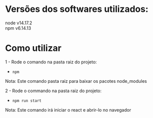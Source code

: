 # Versões dos softwares utilizados:  
  node v14.17.2  
  npm v6.14.13  
  
# Como utilizar  
1 - Rode o comando na pasta raiz do projeto:  
  - ```npm```  
  
  Nota: Este comando pasta raiz para baixar os pacotes node_modules  
  
  
2 - Rode o commando na pasta raiz do projeto:  
  - ```npm run start```
  
  Nota: Este comando irá iniciar o react e abrir-lo no navegador  